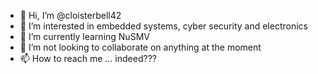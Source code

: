- 👋 Hi, I’m @cloisterbell42
- 👀 I’m interested in embedded systems, cyber security and electronics
- 🌱 I’m currently learning NuSMV
- 💞️ I’m not looking to collaborate on anything at the moment
- 📫 How to reach me ... indeed???

<!---
cloisterbell42/cloisterbell42 is a ✨ special ✨ repository because its `README.md` (this file) appears on your GitHub profile.
You can click the Preview link to take a look at your changes.
--->
